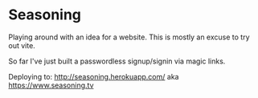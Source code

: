 # Seasoning

Playing around with an idea for a website.
This is mostly an excuse to try out vite.

So far I've just built a passwordless signup/signin via magic links.

Deploying to: <http://seasoning.herokuapp.com/> aka <https://www.seasoning.tv>
